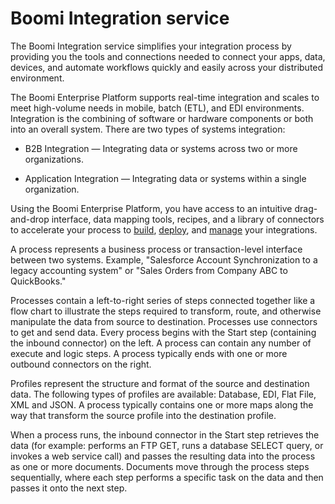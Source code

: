 # Boomi Integration service 

<head>
  <meta name="guidename" content="Integration"/>
  <meta name="context" content="GUID-a6822133-574a-4be4-aede-de6d98004364"/>
</head>


The Boomi Integration service simplifies your integration process by providing you the tools and connections needed to connect your apps, data, devices, and automate workflows quickly and easily across your distributed environment.

The Boomi Enterprise Platform supports real-time integration and scales to meet high-volume needs in mobile, batch \(ETL\), and EDI environments. Integration is the combining of software or hardware components or both into an overall system. There are two types of systems integration:

- B2B Integration — Integrating data or systems across two or more organizations.

- Application Integration — Integrating data or systems within a single organization.

Using the Boomi Enterprise Platform, you have access to an intuitive drag-and-drop interface, data mapping tools, recipes, and a library of connectors to accelerate your process to [build](c-atm-Build_page_0ff5baa9-222d-4c9a-b97a-982cef8b6d9d.md), [deploy](c-atm-Deploy_menu_10d40903-a721-4630-bcac-769d1b87a9dd.md), and [manage](c-atm-Manage_menu_652ad84f-efe8-47f0-adf4-8203cc7a3b68.md) your integrations.

A process represents a business process or transaction-level interface between two systems. Example, "Salesforce Account Synchronization to a legacy accounting system" or "Sales Orders from Company ABC to QuickBooks."

Processes contain a left-to-right series of steps connected together like a flow chart to illustrate the steps required to transform, route, and otherwise manipulate the data from source to destination. Processes use connectors to get and send data. Every process begins with the Start step \(containing the inbound connector\) on the left. A process can contain any number of execute and logic steps. A process typically ends with one or more outbound connectors on the right.

Profiles represent the structure and format of the source and destination data. The following types of profiles are available: Database, EDI, Flat File, XML and JSON. A process typically contains one or more maps along the way that transform the source profile into the destination profile.

When a process runs, the inbound connector in the Start step retrieves the data \(for example: performs an FTP GET, runs a database SELECT query, or invokes a web service call\) and passes the resulting data into the process as one or more documents. Documents move through the process steps sequentially, where each step performs a specific task on the data and then passes it onto the next step.
